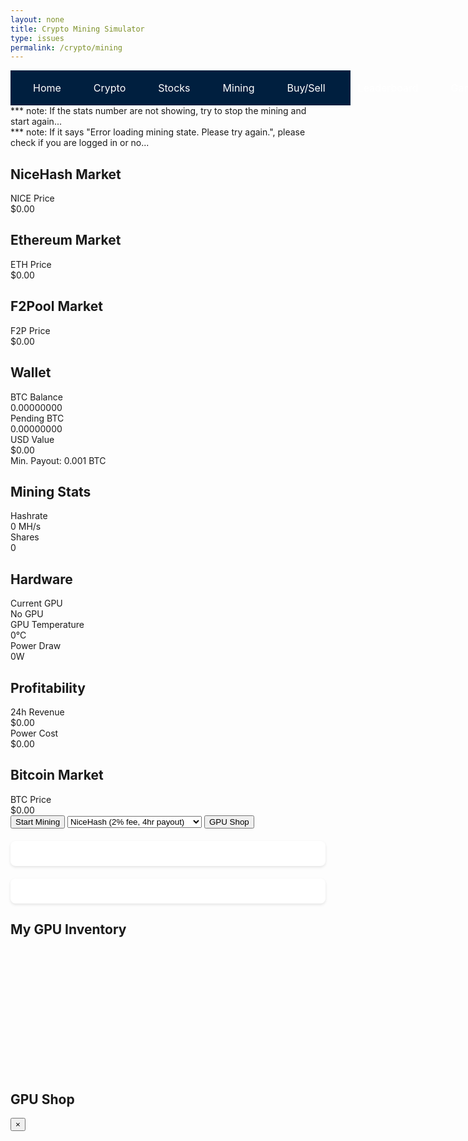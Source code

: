```yaml
---
layout: none
title: Crypto Mining Simulator
type: issues
permalink: /crypto/mining
---
```


<html lang="en">
<head>
    <meta charset="UTF-8">
    <meta name="viewport" content="width=device-width, initial-scale=1.0">
    <script src="https://cdn.jsdelivr.net/npm/chart.js"></script>
    <link href="https://cdn.jsdelivr.net/npm/tailwindcss@2.2.19/dist/tailwind.min.css" rel="stylesheet">
</head>
<style>
       .notification { /* This entire style, ".notification", is what makes the notification pops out from the top right! */
       position: fixed;
       top: 20px;
       right: 20px;
       background-color: #333;
       color: white;
       padding: 10px;
       border-radius: 5px;
       z-index: 1000; // Ensure it appears above other elements
   }
   /* GPU Inventory Styles */
   .dashboard-card {
       @apply bg-gray-800 rounded-lg p-4 shadow-lg;
   }
   #gpu-inventory {
       @apply mt-4;
       min-height: 200px; /* Ensure minimum height even when empty */
   }
   .gpu-card {
       @apply bg-gray-800 rounded-lg p-4 shadow-lg mb-4;
       border: 1px solid rgba(255, 255, 255, 0.1);
   }
    /* Updated Navigation Bar Styles */
    .navbar {
        display: flex;
        justify-content: space-between;
        align-items: center;
        padding: 10px 15px; /* Reduced horizontal padding */
        background-color: #001f3f;
        color: #fff;
        width: 100%;
    }
    .navbar .logo {
        font-size: 24px;
        font-weight: bold;
        letter-spacing: 2px;
        margin-right: 20px; /* Add margin to separate logo from nav buttons */
    }
    .navbar .nav-buttons {
        display: flex;
        gap: 15px; /* Reduced gap between buttons */
        flex-wrap: nowrap; /* Prevent wrapping */
        align-items: center;
    }
    .navbar .nav-buttons a {
        color: #fff;
        text-decoration: none;
        font-size: 15px; /* Slightly smaller font size */
        padding: 6px 12px; /* Reduced padding */
        border-radius: 4px;
        transition: background-color 0.3s;
        white-space: nowrap; /* Prevent text wrapping */
    }
    .navbar .nav-buttons a:hover {
        background-color: #ff8c00;
    }
    
body {
    font-family: Arial, sans-serif;
    background-color: #f4f4f9;
    margin: 0;
    padding: 0;
}
.navbar {
    display: flex;
    justify-content: space-between;
    align-items: center;
    padding: 10px 20px;
    background-color: #001f3f;
    color: #fff;
}
.navbar .logo {
    font-size: 24px;
    font-weight: bold;
    letter-spacing: 2px;
}
.navbar .nav-buttons {
    display: flex;
    gap: 20px;
}
.navbar .nav-buttons a {
    color: #fff;
    text-decoration: none;
    font-size: 16px;
    padding: 8px 16px;
    border-radius: 4px;
    transition: background-color 0.3s;
}
.navbar .nav-buttons a:hover {
    background-color: #ff8c00;
}
.dashboard {
    padding: 20px;
    display: flex;
    justify-content: flex-start;
    gap: 40px;
}
.dashboard-content {
    width: 70%;
}
.sidebar {
    width: 25%;
    display: flex;
    flex-direction: column;
    gap: 20px;
}
.stock-table, .your-stocks {
    background-color: #fff;
    padding: 20px;
    border-radius: 8px;
    box-shadow: 0 2px 4px rgba(0, 0, 0, 0.1);
}
.your-stocks, .stock-table {
    height: full;
}
.stock-table table, .your-stocks table {
    width: 100%;
    border-collapse: collapse;
}
.stock-table table, th, td, .your-stocks table, th, td {
    border: none;
}
.stock-table th, td, .your-stocks th, td {
    padding: 10px;
    text-align: left;
}
.stock-table th, .your-stocks th {
    background-color: #f2f2f2;
}
.welcome {
    font-size: 24px;
    font-weight: bold;
}
.summary-cards {
    display: flex;
    justify-content: space-between;
    margin: 20px 0;
}
.card {
    padding: 0px;
    margin: 10px;
    border-radius: 8px;
    box-shadow: 0 2px 4px rgba(0, 0, 0, 0.1);
    flex: 1;
    text-align: center;
    color: #fff;
    padding-bottom: -40px;
}
.card-orange {
    background-color: #FF8C00;
}
.card-purple {
    background-color: #6A0DAD;
}
.card-darkblue {
    background-color: #001f3f;
}
.card h2 {
    font-size: 20px;
}
.card p {
    font-size: 36px;
    font-weight: bold;
}
.chart-container {
    position: relative;
    background-color: #fff;
    padding: 20px;
    border-radius: 8px;
    box-shadow: 0 2px 4px rgba(0, 0, 0, 0.1);
    margin: 20px 0;
    display: flex;
    gap: 20px;
}
.chart {
    height: 100%;
    width: 100%;
    background-color: #fff;
    border-radius: 8px;
    display: flex;
    align-items: center;
    justify-content: center;
    font-size: 24px;
    color: #999;
    flex: 1;
}
.search-container {
    margin-bottom: 20px;
    display: flex;
}
.search-container input[type="text"] {
    width: 100%;
    padding: 12px;
    border: none;
    border-radius: 4px;
    outline: none;
    font-size: 16px;
}
.search-button {
    background-color: #ff8c00;
    color: #fff;
    border: none;
    border-radius: 0 4px 4px 0;
    padding: 12px 20px;
    cursor: pointer;
    font-size: 16px;
    transition: background-color 0.3s;
}
.search-button:hover {
    background-color: #e07b00;
}
/* ===== Mining Button Effects ===== */
#start-mining {
    background: linear-gradient(135deg, 
        rgba(147, 51, 234, 0.1) 0%,    /* Purple */
        rgba(59, 130, 246, 0.1) 50%,  /* Blue */
        rgba(239, 68, 68, 0.1) 100%   /* Red */
    );
    border: 2px solid;
    border-image-slice: 1;
    border-image-source: linear-gradient(
        45deg,
        #9333ea,  /* Purple */
        #3b82f6,  /* Blue */
        #ef4444   /* Red */
    );
    color: white;
    padding: 12px 24px;
    border-radius: 8px;
    font-weight: bold;
    transition: all 0.4s cubic-bezier(0.4, 0, 0.2, 1);
    position: relative;
    overflow: hidden;
    backdrop-filter: blur(8px);
}
/* Hover effect with chromatic aberration */
#start-mining:hover {
    transform: translateY(-2px) scale(1.02);
    box-shadow: 0 0 25px rgba(147, 51, 234, 0.4),
                0 0 15px rgba(59, 130, 246, 0.4),
                0 0 5px rgba(239, 68, 68, 0.4);
}
/* Active state with particle effect */
#start-mining.active {
    background: linear-gradient(135deg,
        rgba(147, 51, 234, 0.2) 0%,
        rgba(59, 130, 246, 0.2) 50%,
        rgba(239, 68, 68, 0.2) 100%
    );
    box-shadow: 0 0 40px rgba(147, 51, 234, 0.6),
                inset 0 0 20px rgba(59, 130, 246, 0.4);
}
/* RGB Cyclic Animation */
@keyframes chromatic-pulse {
    0% {
        border-color: #9333ea;  /* Purple */
        box-shadow: 0 0 15px rgba(147, 51, 234, 0.4);
    }
    33% {
        border-color: #3b82f6;   /* Blue */
        box-shadow: 0 0 15px rgba(59, 130, 246, 0.4);
    }
    66% {
        border-color: #ef4444;  /* Red */
        box-shadow: 0 0 15px rgba(239, 68, 68, 0.4);
    }
    100% {
        border-color: #9333ea;  /* Purple */
        box-shadow: 0 0 15px rgba(147, 51, 234, 0.4);
    }
}
#start-mining:not(.active) {
    animation: chromatic-pulse 3s ease-in-out infinite;
}
/* Holographic overlay effect */
#start-mining::before {
    content: '';
    position: absolute;
    top: -50%;
    left: -50%;
    width: 200%;
    height: 200%;
    background: linear-gradient(
        45deg,
        transparent 25%,
        rgba(147, 51, 234, 0.1) 33%,
        rgba(59, 130, 246, 0.1) 66%,
        transparent 75%
    );
    transform: rotate(45deg);
    animation: prismatic-flow 4s infinite linear;
    mix-blend-mode: screen;
}
@keyframes prismatic-flow {
    0% { transform: translateX(-150%) rotate(45deg); }
    100% { transform: translateX(150%) rotate(45deg); }
}
/* Text glow with color transition */
#start-mining span {
    position: relative;
    z-index: 2;
    animation: text-glow 2s ease-in-out infinite alternate;
}
@keyframes text-glow {
    from {
        text-shadow: 0 0 5px rgba(147, 51, 234, 0.5),
                     0 0 10px rgba(59, 130, 246, 0.5),
                     0 0 15px rgba(239, 68, 68, 0.5);
    }
    to {
        text-shadow: 0 0 10px rgba(147, 51, 234, 0.8),
                     0 0 20px rgba(59, 130, 246, 0.8),
                     0 0 30px rgba(239, 68, 68, 0.8);
    }
}
/* GPU Shop Modal */
.gpu-shop-modal {
    position: fixed;
    inset: 0;
    background-color: rgba(0, 0, 0, 0.75);
    display: flex;
    align-items: center;
    justify-content: center;
    z-index: 50;
}
/* GPU Shop Content */
.gpu-shop-content {
    background-color: #1F2937;
    width: 90%;
    max-width: 900px;
    max-height: 80vh;
    border-radius: 0.5rem;
    padding: 1.5rem;
    position: relative;
}
/* GPU List Container (with scrollbar) */
.gpu-list-container {
    overflow-y: auto;
    max-height: calc(80vh - 4rem);
    padding-right: 1rem;
    scrollbar-width: thin;
    scrollbar-color: #4B5563 #1F2937;
}
/* Scrollbar Style */
.gpu-list-container::-webkit-scrollbar {
    width: 8px;
}
.gpu-list-container::-webkit-scrollbar-track {
    background: #1F2937;
}
.gpu-list-container::-webkit-scrollbar-thumb {
    background-color: #4B5563;
    border-radius: 4px;
}
/* GPU Card Base Style */
.gpu-card {
    background: rgba(26, 31, 46, 0.95);
    border-radius: 0.5rem;
    padding: 1rem;
    margin-bottom: 1rem;
    transition: all 0.3s cubic-bezier(0.4, 0, 0.2, 1);
    border: 2px solid transparent;
    backdrop-filter: blur(5px);
}
/* Different price GPU Hover Effect */
.gpu-card.starter:hover { /* Free GPU */
    transform: translateY(-5px);
    box-shadow: 0 0 20px rgba(34, 197, 94, 0.3);
    border-color: rgba(34, 197, 94, 0.5);
}
.gpu-card.budget:hover { /* Entry-level */
    transform: translateY(-5px);
    box-shadow: 0 0 20px rgba(59, 130, 246, 0.3);
    border-color: rgba(59, 130, 246, 0.5);
}
.gpu-card.mid-range:hover { /* Mid-range */
    transform: translateY(-5px);
    box-shadow: 0 0 20px rgba(147, 51, 234, 0.3);
    border-color: rgba(147, 51, 234, 0.5);
}
.gpu-card.high-end:hover { /* High-end */
    transform: translateY(-5px);
    box-shadow: 0 0 20px rgba(251, 146, 60, 0.3);
    border-color: rgba(251, 146, 60, 0.5);
}
.gpu-card.premium:hover { /* Premium */
    transform: translateY(-5px);
    box-shadow: 0 0 20px rgba(239, 68, 68, 0.3);
    border-color: rgba(239, 68, 68, 0.5);
}
/* difference color = different category */
.gpu-card.starter h3 { color: #22C55E; }  /* Green */
.gpu-card.budget h3 { color: #3B82F6; }   /* Blue */
.gpu-card.mid-range h3 { color: #9333EA; } /* Purple */
.gpu-card.high-end h3 { color: #FB923C; } /* Orange */
.gpu-card.premium h3 { color: #EF4444; }  /* Red */
/* Buy Button Style */
.gpu-card button {
    background: rgba(39, 39, 42, 0.9);
    color: white;
    padding: 0.5rem 1rem;
    border-radius: 0.375rem;
    transition: all 0.2s ease;
}
.gpu-card button:hover {
    transform: scale(1.05);
    box-shadow: 0 0 10px currentColor;
}
/* Performance Metrics Style */
.gpu-card .performance-metrics {
    color: #A1A1AA;
    font-size: 0.875rem;
}
.gpu-card .performance-metrics span {
    color: white;
    font-weight: 500;
}
/* ROI Display Style */
.gpu-card .roi-indicator {
    color: #FACC15;
    font-weight: bold;
    text-shadow: 0 0 8px rgba(250, 204, 21, 0.3);
}
</style>
<body class="bg-gray-900 text-white min-h-screen p-6">
    <!-- Navigation Bar -->
    <nav class="navbar">
        <div class="nav-buttons">
            <a href="{{site.baseurl}}/stocks/home">Home</a>
            <a href="{{site.baseurl}}/crypto/portfolio">Crypto</a>
            <a href="{{site.baseurl}}/stocks/viewer">Stocks</a>
            <a href="{{site.baseurl}}/crypto/mining">Mining</a>
            <a href="{{site.baseurl}}/stocks/buysell">Buy/Sell</a>
            <a href="{{site.baseurl}}/stocks/leaderboard">Leaderboard</a>
            <a href="{{site.baseurl}}/stocks/game">Game</a>
            <a href="{{site.baseurl}}/stocks/portfolio">Portfolio</a>
        </div>
    </nav>
    <div class="text-center mb-4 text-yellow-400">
        *** note: If the stats number are not showing, try to stop the mining and start again... <br>
        *** note: If it says "Error loading mining state. Please try again.", please check if you are logged in or no...
    </div>
    <div class="container mx-auto">
        <!-- Main Dashboard -->
        <div class="grid grid-cols-3 gap-4 mb-4">
            <!-- NiceHash Market -->
            <div class="dashboard-card">
                <h2>NiceHash Market</h2>
                <div class="grid gap-2">
                    <div>
                        <div class="stat-label">NICE Price</div>
                        <div class="stat-value" id="nice-price">$0.00</div>
                    </div>
                </div>
            </div>
            <!-- Ethereum Market -->
            <div class="dashboard-card">
                <h2>Ethereum Market</h2>
                <div class="grid gap-2">
                    <div>
                        <div class="stat-label">ETH Price</div>
                        <div class="stat-value" id="eth-price">$0.00</div>
                    </div>
                </div>
            </div>
            <!-- F2Pool Market -->
            <div class="dashboard-card">
                <h2>F2Pool Market</h2>
                <div class="grid gap-2">
                    <div>
                        <div class="stat-label">F2P Price</div>
                        <div class="stat-value" id="f2p-price">$0.00</div>
                    </div>
                </div>
            </div>
        </div>
        <div class="grid grid-cols-1 md:grid-cols-2 lg:grid-cols-3 xl:grid-cols-5 gap-4">
            <!-- Wallet -->
            <div class="dashboard-card">
                <h2>Wallet</h2>
                <div class="grid gap-2">
                    <div>
                        <div class="stat-label">BTC Balance</div>
                        <div class="stat-value" id="btc-balance">0.00000000</div>
                    </div>
                    <div>
                        <div class="stat-label">Pending BTC</div>
                        <div class="stat-value text-yellow-400" id="pending-balance">0.00000000</div>
                    </div>
                    <div>
                        <div class="stat-label">USD Value</div>
                        <div class="stat-value" id="usd-value">$0.00</div>
                    </div>
                    <div>
                        <div class="stat-label" id="pool-info">Min. Payout: 0.001 BTC</div>
                    </div>
                </div>
            </div>
            <!-- Mining Stats -->
            <div class="dashboard-card">
                <h2>Mining Stats</h2>
                <div class="grid gap-2">
                    <div>
                        <div class="stat-label">Hashrate</div>
                        <div class="stat-value" id="hashrate">0 MH/s</div>
                    </div>
                    <div>
                        <div class="stat-label">Shares</div>
                        <div class="stat-value" id="shares">0</div>
                    </div>
                </div>
            </div>
            <!-- Hardware -->
            <div class="dashboard-card">
                <h2>Hardware</h2>
                <div class="grid gap-2">
                    <div>
                        <div class="stat-label">Current GPU</div>
                        <div class="stat-value text-blue-400" id="current-gpu">No GPU</div>
                    </div>
                    <div>
                        <div class="stat-label">GPU Temperature</div>
                        <div class="stat-value" id="gpu-temp">0°C</div>
                    </div>
                    <div>
                        <div class="stat-label">Power Draw</div>
                        <div class="stat-value" id="power-draw">0W</div>
                    </div>
                </div>
            </div>
            <!-- Profitability -->
            <div class="dashboard-card">
                <h2>Profitability</h2>
                <div class="grid gap-2">
                    <div>
                        <div class="stat-label">24h Revenue</div>
                        <div class="stat-value" id="daily-revenue">$0.00</div>
                    </div>
                    <div>
                        <div class="stat-label">Power Cost</div>
                        <div class="stat-value text-red-400" id="power-cost">$0.00</div>
                    </div>
                </div>
            </div>
            <!-- Bitcoin Market -->
            <div class="dashboard-card">
                <h2>Bitcoin Market</h2>
                <div class="grid gap-2">
                    <div>
                        <div class="stat-label">BTC Price</div>
                        <div class="stat-value" id="btc-price">$0.00</div>
                    </div>
                </div>
            </div>
        </div>
        <!-- Mining Controls -->
        <div class="dashboard-card mt-4">
            <div class="flex justify-between items-center">
                <button id="start-mining" onclick="toggleMining()">
                    <span>Start Mining</span>
                </button>
                <select id="pool-selection" class="bg-gray-700 rounded px-4 py-2">
                    <option value="nicehash">NiceHash (2% fee, 4hr payout)</option>
                    <option value="ethermine">Ethermine (1% fee, 24hr payout)</option>
                    <option value="f2pool">F2Pool (2.5% fee, 12hr payout)</option>
                    <option value="bitcoin">Bitcoin (3% fee, 1hr payout)</option>
                </select>
                <button id="gpu-shop" class="bg-blue-500 hover:bg-blue-600 px-4 py-2 rounded">
                    GPU Shop
                </button>
            </div>
        </div>
        <!-- Performance Charts -->
        <div class="grid grid-cols-1 md:grid-cols-2 gap-4 mt-4">
            <div class="chart-container">
                <canvas id="hashrate-chart"></canvas>
            </div>
            <div class="chart-container">
                <canvas id="profit-chart"></canvas>
            </div>
        </div>
        <!-- GPU Inventory -->
        <div class="dashboard-card mt-4 bg-gray-900 p-6 rounded-lg">
            <h2 class="text-xl font-bold mb-4">My GPU Inventory</h2>
            <div id="gpu-inventory" class="grid grid-cols-1 md:grid-cols-2 lg:grid-cols-3 gap-4 min-h-[200px]">
                <!-- GPU inventory will be populated here -->
            </div>
        </div>
    </div>
    <!-- GPU Shop Modal -->
    <div id="gpu-shop-modal" class="fixed inset-0 bg-black bg-opacity-50 hidden z-50">
        <div class="absolute top-1/2 left-1/2 transform -translate-x-1/2 -translate-y-1/2 
                    bg-gray-800 rounded-lg p-6 w-11/12 max-w-4xl max-h-[80vh] overflow-hidden">
            <div class="flex justify-between items-center mb-4">
                <h2 class="text-2xl font-bold">GPU Shop</h2>
                <button id="close-shop" class="text-gray-400 hover:text-white text-3xl">&times;</button>
            </div>
            <div class="overflow-y-auto pr-2" style="max-height: calc(80vh - 100px);">
                <div id="gpu-list" class="grid gap-4">
                    <!-- GPUs will be inserted here -->
                </div>
            </div>
        </div>
    </div>
    <script type="module">
        import { login, pythonURI, javaURI, fetchOptions } from '{{site.baseurl}}/assets/js/api/config.js'; //imports config.js
        // Make toggleMining globally available
        window.toggleMining = async function() {
            try {
                const options = {
                    ...fetchOptions,
                    method: 'POST',
                    cache: 'no-cache'
                };
                const response = await fetch(`${javaURI}/api/mining/toggle`, options);
                const result = await response.json();
                console.log('Mining toggle result:', result);
                // Update UI
                updateMiningButton(result.isMining);
                if (result.isMining) {
                    startPeriodicUpdates();
                    showNotification('Mining started successfully');
                } else {
                    stopPeriodicUpdates();
                    showNotification('Mining stopped');
                }
                await updateMiningStats();
            } catch (error) {
                console.error('Error toggling mining:', error);
                showNotification('Error toggling mining state');
            }
        };
        let hashrateChart, profitChart;
        let updateInterval;
        // Initialize charts and setup
        document.addEventListener('DOMContentLoaded', async () => {
            try {
                initializeCharts();
                setupEventListeners();
                await initializeMiningState();
                await updateAllMarketPrices();
                await updateNiceHashPrice();
                await loadGPUs();
            } catch (error) {
                console.error('Error during initialization:', error);
            }
        });
        function setupEventListeners() {
            // Remove this line since we're using onclick in HTML
            // document.getElementById('start-mining').addEventListener('click', toggleMining);
            document.getElementById('gpu-shop').addEventListener('click', openGpuShop);
        }
        function initializeCharts() {
            const chartConfig = {
                type: 'line',
                options: {
                    responsive: true,
                    animation: false,
                    scales: {
                        x: {
                            grid: { color: 'rgba(255, 255, 255, 0.1)' }
                        },
                        y: {
                            grid: { color: 'rgba(255, 255, 255, 0.1)' }
                        }
                    },
                    plugins: {
                        legend: {
                            labels: { color: 'rgba(255, 255, 255, 0.9)' }
                        }
                    }
                }
            };
            hashrateChart = new Chart(
                document.getElementById('hashrate-chart').getContext('2d'),
                {
                    ...chartConfig,
                    data: {
                        labels: [],
                        datasets: [{
                            label: 'Hashrate (MH/s)',
                            data: [],
                            borderColor: '#b144ff',
                            backgroundColor: 'rgba(177, 68, 255, 0.2)',
                            borderWidth: 3,
                            fill: true
                        }]
                    }
                }
            );
            profitChart = new Chart(
                document.getElementById('profit-chart').getContext('2d'),
                {
                    ...chartConfig,
                    data: {
                        labels: [],
                        datasets: [{
                            label: 'Profit (USD)',
                            data: [],
                            borderColor: '#BE0102',
                            backgroundColor: 'rgba(190, 1, 2, 0.2)',
                            borderWidth: 3,
                            fill: true
                        }]
                    }
                }
            );
        }
        async function initializeMiningState() {
            try {
                const options = {
                    ...fetchOptions,
                    method: 'GET',
                    cache: 'no-cache'
                };
                // Fetch initial mining state
                const response = await fetch(`${javaURI}/api/mining/state`, options);
                if (!response.ok) {
                    throw new Error('Failed to fetch mining state');
                }
                const state = await response.json();
                console.log('Initial mining state:', state);
                // Update UI with initial state
                updateDisplay(state);
                updateMiningButton(state.isMining);
                // Start periodic updates if mining is active
                if (state.isMining) {
                    startPeriodicUpdates();
                }
            } catch (error) {
                console.error('Error initializing mining state:', error);
                showNotification('Error loading mining state. Please try again.');
            }
        }
        async function startPeriodicUpdates() {
            if (updateInterval) clearInterval(updateInterval);
            updateInterval = setInterval(async () => {
                await updateMiningStats();
            }, 5000);
            // 添加options定义
            const options = {
                ...fetchOptions,
                method: 'GET',
                cache: 'no-cache'
            };
            // 实时监控
            setInterval(async () => {
                try {
                    const response = await fetch(`${javaURI}/api/mining/stats`, options);
                    const stats = await response.json();
                    console.log('实时监控:', {
                        time: new Date().toLocaleTimeString(),
                        pending: stats.pendingBalance,
                        hashrate: stats.hashrate,
                        activeGPUs: stats.activeGPUs?.length || 0
                    });
                } catch (error) {
                    console.error('监控请求失败:', error);
                }
            }, 5000);
        }
        // API Calls
        async function loadGPUs() {
            try {
                const options = {
                    ...fetchOptions,
                    method: 'GET',
                    cache: 'no-cache'
                };
                const response = await fetch(`${javaURI}/api/mining/shop`, options);
                const gpus = await response.json();
                console.log('GPUs:', gpus); // Log the GPUs to check the structure
                renderGpuShop(gpus);
            } catch (error) {
                console.error('Error loading GPUs:', error);
            }
        }
        window.toggleGPU = async function(gpuId) {
            try {
                const options = {
                    ...fetchOptions,
                    method: 'POST',
                    cache: 'no-cache'
                };
                const response = await fetch(`${javaURI}/api/mining/gpu/toggle/${gpuId}`, options);
                const result = await response.json();
                if (result.success) {
                    showNotification(result.message);
                    await updateMiningStats(); // Refresh the display
                } else {
                    showNotification(result.message || 'Failed to toggle GPU');
                }
            } catch (error) {
                console.error('Error toggling GPU:', error);
                showNotification('Error toggling GPU: ' + error.message);
            }
        }
        window.buyGpu = async function(gpuId) {
            try {
                const options = {
                    ...fetchOptions,
                    method: 'POST',
                    cache: 'no-cache'
                };
                const response = await fetch(`${javaURI}/api/mining/gpu/buy/${gpuId}`, options);
                const result = await response.json();
                console.log('Response Status:', response.status); // Log the response status
                console.log('Result:', result); // Log the parsed result
                if (response.ok) { // Check if the response status is OK (200)
                    showNotification(result.message);
                    await loadGPUs();
                    await updateMiningStats();
                } else {
                    // Notify the user if they already own the GPU
                    showNotification(result.message || 'Failed to buy GPU');
                }
            } catch (error) {
                console.error('Error buying GPU:', error);
                showNotification('Error buying GPU: ' + error.message);
            }
        }
        async function updateMiningStats() {
            try {
                const options = {
                    ...fetchOptions,
                    method: 'GET',
                    cache: 'no-cache'
                };
                const response = await fetch(`${javaURI}/api/mining/stats`, options);
                const stats = await response.json();
                console.log('Raw mining stats:', stats); // Add this line
                console.log('GPUs in stats:', stats.gpus); // Add this line
                updateDisplay(stats);
                updateCharts(stats);
            } catch (error) {
                console.error('Error updating mining stats:', error);
            }
        }
        // UI Updates
        function updateDisplay(stats) {
            // Log incoming data
            console.log('Updating display with stats:', stats);
            // Parse BTC values
            const btcBalance = parseFloat(stats.btcBalance) || 0;
            const pendingBalance = parseFloat(stats.pendingBalance) || 0;
            const totalBTC = btcBalance + pendingBalance;
            // Update BTC displays
            document.getElementById('btc-balance').textContent = btcBalance.toFixed(8);
            document.getElementById('pending-balance').textContent = pendingBalance.toFixed(8);
            // Calculate and update USD value
            let usdValue;
            if (stats.totalBalanceUSD) {
                // Use API-provided USD value if available
                usdValue = stats.totalBalanceUSD;
            } else {
                // Calculate USD value using BTC_PRICE constant
                usdValue = (totalBTC * 45000).toFixed(2);
            }
            document.getElementById('usd-value').textContent = `$${usdValue}`;
            // Log the values being displayed
            console.log('Display values:', {
                btcBalance: btcBalance.toFixed(8),
                pendingBalance: pendingBalance.toFixed(8),
                totalBTC: totalBTC.toFixed(8),
                usdValue: usdValue
            });
            // Add small random fluctuations to temperature and power
            const tempVariation = Math.random() * 2 - 1; // Random variation ±1°C
            const powerVariation = Math.random() * 10 - 5; // Random variation ±5W
            // Get base values
            const baseTemp = parseFloat(stats.averageTemperature) || 0;
            const basePower = parseFloat(stats.powerConsumption) || 0;
            // Calculate new values with fluctuations
            const newTemp = Math.max(30, Math.min(90, baseTemp + tempVariation)); // Keep between 30-90°C
            const newPower = Math.max(0, basePower + powerVariation); // Keep above 0W
            // Update display elements
            document.getElementById('hashrate').textContent = `${(parseFloat(stats.hashrate) || 0).toFixed(2)} MH/s`;
            // Update Shares
            document.getElementById('shares').textContent = stats.shares || 0;
            // Update GPU Temperature
            document.getElementById('gpu-temp').textContent = `${(typeof stats.averageTemperature === 'number' ? stats.averageTemperature : 0).toFixed(1)}°C`;
            // Update Power Draw
            document.getElementById('power-draw').textContent = `${(typeof stats.powerConsumption === 'number' ? stats.powerConsumption : 0).toFixed(0)}W`;
            // Update Daily Revenue
            document.getElementById('daily-revenue').textContent = `$${(typeof stats.dailyRevenue === 'number' ? stats.dailyRevenue : 0).toFixed(2)}`;
            // Update Power Cost
            document.getElementById('power-cost').textContent = `$${(typeof stats.powerCost === 'number' ? stats.powerCost : 0).toFixed(2)}`;
            // Update Current GPU
            if (stats.activeGPUs && stats.activeGPUs.length > 0) {
                document.getElementById('current-gpu').textContent = stats.activeGPUs[0].name; // Display the first active GPU
            } else {
                document.getElementById('current-gpu').textContent = 'No GPU';
            }
            // Render GPU Inventory
            renderGpuInventory(stats); // Ensure this function is correctly populating the GPU inventory
        }
        function renderGpuInventory(stats) {
            console.log('Rendering GPU inventory with stats:', stats);
            const inventoryElement = document.getElementById('gpu-inventory');
            if (!inventoryElement) {
                console.error('GPU inventory element not found');
                return;
            }
            if (!stats.activeGPUs) {
                console.error('No GPUs array in stats');
                return;
            }
            inventoryElement.innerHTML = '';
            if (stats.activeGPUs.length === 0) {
                console.log('No GPUs in inventory');
                inventoryElement.innerHTML = `
                   <div class="text-gray-400 text-center p-8 bg-gray-800 rounded-lg w-full col-span-full">
                        No GPUs in inventory. Visit the shop to buy some!
                    </div>
                `;
                return;
            }
            console.log('Number of GPUs to render:', stats.activeGPUs.length);
            stats.activeGPUs.forEach(gpu => {
                console.log('Rendering GPU:', gpu);
                const gpuCard = document.createElement('div');
                gpuCard.className = 'bg-gray-800 rounded-xl p-6 shadow-2xl transform transition-all duration-300 hover:scale-[1.02] border border-gray-700';
                gpuCard.dataset.gpuId = gpu.id;
                // Safely access properties
                const hashrate = gpu.hashrate || 0;
                const power = gpu.power || 0;
                const temp = gpu.temp || 0;
                const isActive = !!gpu.isActive;
                const efficiency = (hashrate / (power || 1)).toFixed(3);
                const dailyRevenue = hashrate * 86400 * 0.00000001;
                const dailyPowerCost = (power * 24 / 1000 * 0.12);
                const dailyProfit = dailyRevenue - dailyPowerCost;
                gpuCard.innerHTML = `
                    <div class="flex justify-between items-start">
                        <div class="flex-1">
                            <h3 class="text-lg font-bold text-white">${gpu.name}</h3>
                            <div class="grid grid-cols-2 gap-4 mt-2">
                                <div class="text-sm">
                                    <p class="text-gray-400">Performance</p>
                                    <p class="text-white">⚡ ${gpu.hashrate} MH/s</p>
                                    <p class="text-white">🔌 ${gpu.power}W</p>
                                    <p class="text-white">🌡️ ${gpu.temp}°C</p>
                                    <p class="text-white">📊 ${efficiency} MH/W</p>
                                </div>
                                <div class="text-sm">
                                    <p class="text-gray-400">Daily Estimates</p>
                                    <p class="text-green-400">💰 $${dailyRevenue.toFixed(2)}</p>
                                    <p class="text-red-400">💡 -$${dailyPowerCost.toFixed(2)}</p>
                                    <p class="text-blue-400">📈 $${dailyProfit.toFixed(2)}</p>
                                </div>
                            </div>
                        </div>
                    </div>
                `;
                inventoryElement.appendChild(gpuCard);
            });
        }
        function updateCharts(stats) {
            const now = new Date().toLocaleTimeString();
            // Update hashrate chart
            hashrateChart.data.labels.push(now);
            hashrateChart.data.datasets[0].data.push(stats.hashrate);
            // Update profit chart
            profitChart.data.labels.push(now);
            profitChart.data.datasets[0].data.push(stats.profit);
            // Keep only last 10 points
            if (hashrateChart.data.labels.length > 10) {
                hashrateChart.data.labels.shift();
                hashrateChart.data.datasets[0].data.shift();
                profitChart.data.labels.shift();
                profitChart.data.datasets[0].data.shift();
            }
            hashrateChart.update();
            profitChart.update();
        }
        function updateMiningButton(isActive) {
            const button = document.getElementById('start-mining');
            if (isActive) {
                button.textContent = 'Stop Mining';
                button.className = 'bg-red-500 hover:bg-red-600 px-4 py-2 rounded';
            } else {
                button.textContent = 'Start Mining';
                button.className = 'bg-green-500 hover:bg-green-600 px-4 py-2 rounded';
            }
        }
        function renderGpuShop(gpus) {
            const gpuListElement = document.getElementById('gpu-list');
            gpuListElement.innerHTML = '';
            // Group GPUs by category
            const categories = {
                'Free Starter GPU': gpus.filter(gpu => gpu.price === 0),
                'Budget GPUs ($50-500)': gpus.filter(gpu => gpu.price > 0 && gpu.price <= 500),
                'Mid-Range GPUs ($500-1500)': gpus.filter(gpu => gpu.price > 500 && gpu.price <= 1500),
                'High-End GPUs ($1500-3000)': gpus.filter(gpu => gpu.price > 1500 && gpu.price <= 3000),
                'Premium GPUs ($3000+)': gpus.filter(gpu => gpu.price > 3000)
            };
            Object.entries(categories).forEach(([category, categoryGpus]) => {
                if (categoryGpus.length === 0) return;
                const categoryHeader = document.createElement('div');
                categoryHeader.className = `text-xl font-bold mb-4 mt-6 ${getCategoryColor(category)}`;
                categoryHeader.textContent = category;
                gpuListElement.appendChild(categoryHeader);
                categoryGpus.forEach(gpu => {
                    const gpuCard = createGpuCard(gpu, category);
                    gpuListElement.appendChild(gpuCard);
                });
            });
        }
        function createGpuCard(gpu, category) {
            const card = document.createElement('div');
            card.className = `gpu-card mb-4 ${getCategoryClass(category)}`;
            // Calculate daily estimates
            const dailyRevenue = (gpu.hashRate || 0) * 86400 * 0.00000001;
            const dailyPowerCost = (gpu.powerConsumption || 0) * 24 / 1000 * 0.12;
            const dailyProfit = dailyRevenue - dailyPowerCost;
            const roi = dailyProfit > 0 ? (gpu.price / dailyProfit) : Infinity; // Avoid division by zero
            card.innerHTML = `
                <div class="flex justify-between items-start">
                    <div class="flex-1">
                        <h3 class="text-lg font-bold ${getCategoryColor(category)}">${gpu.name}</h3>
                        <div class="grid grid-cols-2 gap-4 mt-2">
                            <div class="text-sm">
                                <p class="text-gray-400">Performance</p>
                                <p class="text-white">⚡ ${(gpu.hashRate || 0).toFixed(2)} MH/s</p>
                                <p class="text-white">🔌 ${(gpu.powerConsumption || 0).toFixed(0)}W</p>
                                <p class="text-white">🌡️ ${(gpu.temperature || 0).toFixed(1)}°C</p>
                            </div>
                            <div class="text-sm">
                                <p class="text-gray-400">Daily Estimates</p>
                                <p class="text-green-400">💰 $${dailyRevenue.toFixed(2)}</p>
                                <p class="text-red-400">💡 -$${dailyPowerCost.toFixed(2)}</p>
                                <p class="text-blue-400">📈 $${dailyProfit.toFixed(2)}</p>
                            </div>
                        </div>
                        <div class="mt-2 text-sm">
                            <p class="text-gray-400">Efficiency: ${((gpu.hashRate || 0) / (gpu.powerConsumption || 1)).toFixed(3)} MH/W</p>
                            <p class="text-gray-400">ROI: ${roi.toFixed(1)} days</p>
                        </div>
                    </div>
                    <div class="text-right ml-4">
                        <p class="text-xl font-bold ${getCategoryColor(category)}">
                            ${gpu.price === 0 ? 'FREE' : '$' + gpu.price.toLocaleString()}
                        </p>
                        <button onclick="window.buyGpu(${gpu.id})" 
                                class="bg-gray-800 hover:bg-gray-700 px-4 py-2 rounded mt-2">
                            ${gpu.price === 0 ? 'Get Free' : 'Buy'}
                        </button>
                    </div>
                </div>
            `;
            return card;
        }
        // Utility functions
        function getCategoryColor(category) {
            const colors = {
                'Free Starter GPU': 'text-green-400',
                'Budget GPUs ($50-500)': 'text-blue-400',
                'Mid-Range GPUs ($500-1500)': 'text-purple-400',
                'High-End GPUs ($1500-3000)': 'text-orange-400',
                'Premium GPUs ($3000+)': 'text-red-400'
            };
            return colors[category] || 'text-white';
        }
        function getCategoryClass(category) {
            const classes = {
                'Free Starter GPU': 'starter',
                'Budget GPUs ($50-500)': 'budget',
                'Mid-Range GPUs ($500-1500)': 'mid-range',
                'High-End GPUs ($1500-3000)': 'high-end',
                'Premium GPUs ($3000+)': 'premium'
            };
            return classes[category] || '';
        }
        function openGpuShop() {
            const modal = document.getElementById('gpu-shop-modal');
            modal.classList.remove('hidden');
        }
        // Add close shop functionality
        document.getElementById('close-shop').addEventListener('click', () => {
            const modal = document.getElementById('gpu-shop-modal');
            modal.classList.add('hidden');
        });
        // Close modal when clicking outside
        document.getElementById('gpu-shop-modal').addEventListener('click', (e) => {
            if (e.target.id === 'gpu-shop-modal') {
                e.target.classList.add('hidden');
            }
        });
        // Define all functions first
        function updateMarketDisplay(markets) {
            if (!markets) return; // Guard clause
            const elements = {
                'nice-price': markets.nicehash,
                'nice-change': markets.nicehashChange,
                'eth-price': markets.ethereum,
                'eth-change': markets.ethereumChange,
                'f2p-price': markets.f2pool,
                'f2p-change': markets.f2poolChange,
                'btc-price': markets.bitcoin,
                'btc-change': markets.bitcoinChange
            };
            for (const [id, value] of Object.entries(elements)) {
                const element = document.getElementById(id);
                if (element) {
                    element.textContent = id.includes('price') ? 
                        `$${(value || 0).toFixed(2)}` : 
                        `${(value || 0).toFixed(2)}%`;
                }
            }
        }
        async function updateAllMarketPrices() {
            const markets = ['btc', 'eth', 'f2p'];
            // Show loading state
            markets.forEach(id => {
                const priceElement = document.getElementById(`${id}-price`);
                if (priceElement) priceElement.textContent = 'Loading...';
            });
            try {
                const response = await fetch(`${javaURI}/api/crypto/prices`, {
                    method: 'GET',
                    mode: 'cors',
                    cache: 'no-cache',
                    headers: {
                        'Content-Type': 'application/json'
                    }
                });
                if (!response.ok) throw new Error('Network response was not ok');
                const data = await response.json();
                // Log the data to see its structure
                console.log('API Response:', data);
                // Update markets except NiceHash
                updatePriceDisplay('btc', data.bitcoin);
                updatePriceDisplay('eth', data.ethereum);
                updatePriceDisplay('f2p', data['ftx-token']);
                // Update game state with new BTC price
                if (data.bitcoin && data.bitcoin.usd) {
                    gameState.btcPrice.current = data.bitcoin.usd;
                }
            } catch (error) {
                console.error('Error fetching market prices:', error);
                markets.forEach(id => {
                    const priceElement = document.getElementById(`${id}-price`);
                    if (priceElement) priceElement.textContent = 'API Error';
                });
            }
        }
        // Function to update NiceHash price
        async function updateNiceHashPrice() {
            const priceElement = document.getElementById('nice-price');
            const changeElement = document.getElementById('nice-change');
            try {
                // Simulate NiceHash price based on Bitcoin price
                const btcPrice = gameState.btcPrice.current;
                const nicePrice = btcPrice * 0.00002 * (1 + (Math.random() * 0.1 - 0.05)); // Random variation ±5%
                const change = (Math.random() * 4 - 2); 
                // Update display
                if (priceElement) priceElement.textContent = `$${nicePrice.toFixed(2)}`;
                if (changeElement) {
                    changeElement.textContent = `${change.toFixed(2)}%`;
                    changeElement.style.color = change >= 0 ? '#2ecc71' : '#e74c3c';
                }
            } catch (error) {
                console.error('Error updating NiceHash price:', error);
                if (priceElement) priceElement.textContent = 'Error';
                if (changeElement) {
                    changeElement.textContent = '0.00%';
                    changeElement.style.color = '#ffffff';
                }
            }
        }
        // Helper function to update display with validation
        function updatePriceDisplay(id, data) {
            const priceElement = document.getElementById(`${id}-price`);
            const changeElement = document.getElementById(`${id}-change`);
            // Check if data exists and has required properties
            if (!data || typeof data.usd === 'undefined') {
                if (priceElement) priceElement.textContent = 'N/A';
                if (changeElement) changeElement.textContent = '0.00%';
                return;
            }
            // Update price
            if (priceElement) {
                const formattedPrice = Number(data.usd).toLocaleString('en-US', {
                    minimumFractionDigits: 2,
                    maximumFractionDigits: 2
                });
                priceElement.textContent = `$${formattedPrice}`;
            }
            // Update change percentage if it exists
            if (changeElement) {
                const changeValue = data.usd_24h_change ? Number(data.usd_24h_change).toFixed(2) : '0.00';
                changeElement.textContent = `${changeValue}%`;
                changeElement.style.color = changeValue >= 0 ? '#2ecc71' : '#e74c3c';
            }
        }
        // gameState
        const gameState = {
            btcPrice: {
                current: 0
            }
        };
        function showNotification(message) {
            console.log('Notification:', message);
            const notificationElement = document.createElement('div');
            notificationElement.textContent = message;
            notificationElement.className = 'notification';
            document.body.appendChild(notificationElement);
            setTimeout(() => {
                document.body.removeChild(notificationElement);
            }, 3000);
        }
        function stopPeriodicUpdates() {
            if (updateInterval) {
                clearInterval(updateInterval);
                updateInterval = null;
            }
        }
    </script>
</body>
</html>